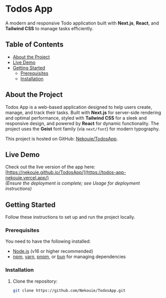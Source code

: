 # Todos App

A modern and responsive Todo application built with **Next.js**, **React**, and **Tailwind CSS** to manage tasks efficiently.

## Table of Contents
- [About the Project](#about-the-project)
- [Live Demo](#live-demo)
- [Getting Started](#getting-started)
    - [Prerequisites](#prerequisites)
    - [Installation](#installation)

## About the Project
Todos App is a web-based application designed to help users create, manage, and track their tasks. Built with **Next.js** for server-side rendering and optimal performance, styled with **Tailwind CSS** for a sleek and responsive design, and powered by **React** for dynamic functionality. The project uses the **Geist** font family (via `next/font`) for modern typography.

This project is hosted on GitHub: [Nekouie/TodosApp](https://github.com/Nekouie/TodosApp).

## Live Demo
Check out the live version of the app here:  
[https://nekouie.github.io/TodosApp/](https://todos-app-nekouie.vercel.app/)  
*(Ensure the deployment is complete; see Usage for deployment instructions)*

## Getting Started
Follow these instructions to set up and run the project locally.

### Prerequisites
You need to have the following installed:
- [Node.js](https://nodejs.org/) (v16 or higher recommended)
- [npm](https://www.npmjs.com/), [yarn](https://yarnpkg.com/), [pnpm](https://pnpm.io/), or [bun](https://bun.sh/) for managing dependencies

### Installation
1. Clone the repository:
   ```bash
   git clone https://github.com/Nekouie/TodosApp.git

